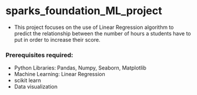 # sparks_foundation_ML_project
- This project focuses on the use of Linear Regression algorithm to predict the relationship between the number of hours a students have to put in order to increase their score.
### Prerequisites required: 
- Python Libraries: Pandas, Numpy, Seaborn, Matplotlib
- Machine Learning: Linear Regression
- scikit learn
- Data visualization
